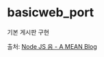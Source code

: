 # basicweb_port
기본 게시판 구현

출처: [Node JS 음 - A MEAN Blog](https://www.a-mean-blog.com/ko/blog/Node-JS-%EC%B2%AB%EA%B1%B8%EC%9D%8C)

